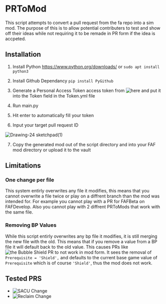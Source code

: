 # PRToMod
This script attempts to convert a pull request from the fa repo into a sim mod. The purpose of this is to allow potential contributers to test and show off their ideas while not requiring it to be remade in PR form if the idea is accpeted.

## Installation

1. Install Python
https://www.python.org/downloads/ or `sudo apt install python3`

2. Install Github Dependancy
`pip install PyGithub`

3. Generate a Personal Access Token access token from ![here](https://github.com/settings/tokens) and put it into the Token field in the Token.yml file

4. Run main.py

5. Hit enter to automatically fill your token

6. Input your target pull request ID

![Drawing-24 sketchpad(1)](https://user-images.githubusercontent.com/68761514/220483303-0997f8a6-599b-4da8-98f3-d6432ff1ce0d.png)

7. Copy the generated mod out of the script directory and into your FAF mod directory or upload it to the vault



## Limitations
### One change per file
This system entirly overwrites any file it modifies, this means that you cannot overwrite a file twice or play on a diffrent branch than the mod was intended for. For example you cannot play with a PR for FAFBeta on FAFDevelop. Also you cannot play with 2 diffrent PRToMods that work with the same file.
### Removing BP Values
While this script entirly overwrites any bp file it modifies, it is still merging the new file with the old. This means that if you remove a value from a BP file it will default back to the old value. This causes PRs like ![the Bubble Shield PR](https://github.com/FAForever/fa/pull/4434) to not work in mod form. It sees the removal of `Prerequisite = 'Shield',` and defaults to the current base game value of `Prerequisite` which is of course `'Shield'`, thus the mod does not work. 

## Tested PRS
* ![SACU Change](https://github.com/FAForever/fa/pull/4621)
* ![Reclaim Change](https://github.com/FAForever/fa/pull/4705)
